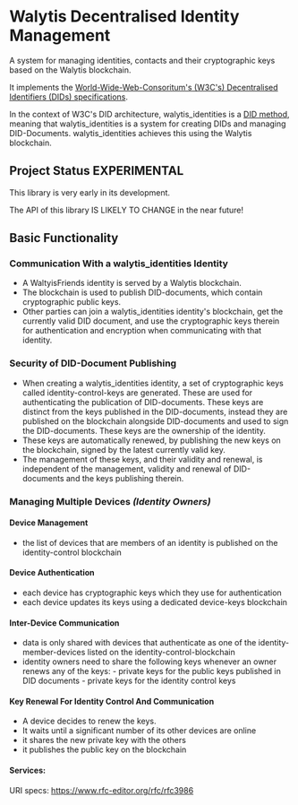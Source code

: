 # Walytis Decentralised Identity Management

A system for managing identities, contacts and their cryptographic keys based on the Walytis blockchain.

It implements the [World-Wide-Web-Consoritum's (W3C's) Decentralised Identifiers (DIDs) specifications](https://www.w3.org/TR/did-core/).

In the context of W3C's DID architecture, walytis_identities is a [DID method](https://www.w3.org/TR/did-core/#methods),
meaning that walytis_identities is a system for creating DIDs and managing DID-Documents.
walytis_identities achieves this using the Walytis blockchain.

## Project Status **EXPERIMENTAL**

This library is very early in its development.

The API of this library IS LIKELY TO CHANGE in the near future!

## Basic Functionality

### Communication With a walytis_identities Identity

- A WaltyisFriends identity is served by a Walytis blockchain.
- The blockchain is used to publish DID-documents, which contain cryptographic public keys.
- Other parties can join a walytis_identities identity's blockchain, get the currently valid DID document, and use the cryptographic keys therein for authentication and encryption when communicating with that identity.

### Security of DID-Document Publishing

- When creating a walytis_identities identity, a set of cryptographic keys called identity-control-keys are generated. These are used for authenticating the publication of DID-documents. These keys are distinct from the keys published in the DID-documents, instead they are published on the blockchain alongside DID-documents and used to sign the DID-documents. These keys are the ownership of the identity.
- These keys are automatically renewed, by publishing the new keys on the blockchain, signed by the latest currently valid key.
- The management of these keys, and their validity and renewal, is independent of the management, validity and renewal of DID-documents and the keys publishing therein.

### Managing Multiple Devices _(Identity Owners)_

#### Device Management

- the list of devices that are members of an identity is published on the identity-control blockchain

#### Device Authentication

- each device has cryptographic keys which they use for authentication
- each device updates its keys using a dedicated device-keys blockchain

#### Inter-Device Communication

- data is only shared with devices that authenticate as one of the identity-member-devices listed on the identity-control-blockchain
- identity owners need to share the following keys whenever an owner renews any of the keys: - private keys for the public keys published in DID documents - private keys for the identity control keys

#### Key Renewal For Identity Control And Communication

- A device decides to renew the keys.
- It waits until a significant number of its other devices are online
- it shares the new private key with the others
- it publishes the public key on the blockchain

#### Services:

URI specs: https://www.rfc-editor.org/rfc/rfc3986
